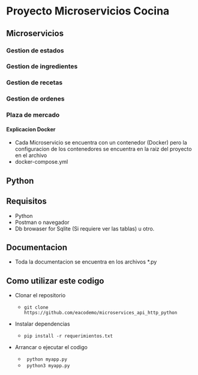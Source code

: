 # Proyecto Microservicios Cocina
## Microservicios
### Gestion de estados
### Gestion de ingredientes
### Gestion de recetas
### Gestion de ordenes
### Plaza de mercado
#### Explicacion Docker
* Cada Microservicio se encuentra con un contenedor (Docker) pero la configuracion de los contenedores se encuentra en la raiz del proyecto en el archivo <li>docker-compose.yml</li>

## Python 

## Requisitos
* Python
* Postman o navegador
* Db browaser for Sqlite (Si requiere ver las tablas) u otro.
## Documentacion

* Toda la documentacion se encuentra en los archivos *.py

## Como utilizar este codigo
* Clonar el repositorio
  <ul>
    <li><code>git clone https://github.com/eacodemo/microservices_api_http_python</code></li>
  </ul>

* Instalar dependencias 
  <ul>
    <li><code>pip install -r requerimientos.txt</code></li>
  </ul>

* Arrancar o ejecutar el codigo
  <ul>
    <li><code> python myapp.py </code></li>
    <li><code> python3 myapp.py </code></li>
  </ul>
